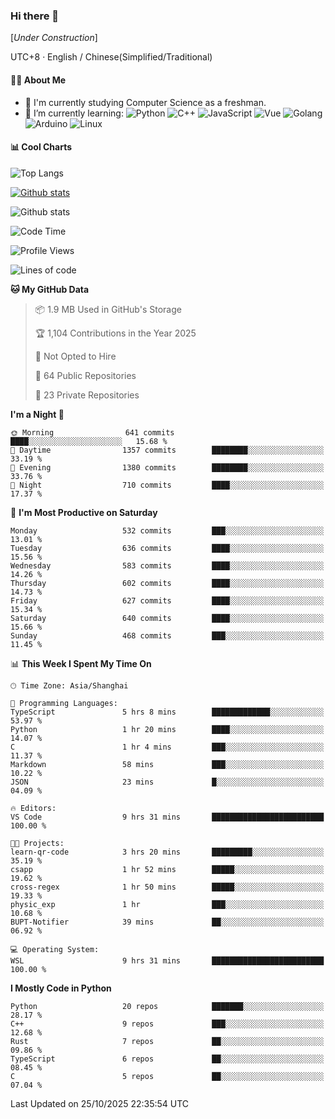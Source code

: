### Hi there 👋

\[*Under Construction*\]

UTC+8 · English / Chinese(Simplified/Traditional)

<!--
**NoNormalCreeper/NoNormalCreeper** is a ✨ _special_ ✨ repository because its `README.md` (this file) appears on your GitHub profile.

Here are some ideas to get you started:

- 🔭 I’m currently working on ...
- 🌱 I’m currently learning ...
- 👯 I’m looking to collaborate on ...
- 🤔 I’m looking for help with ...
- 💬 Ask me about ...
- 📫 How to reach me: ...
- 😄 Pronouns: ...
- ⚡ Fun fact: ...
-->

#### 👩‍💻 About Me

- 🏫 I'm currently studying Computer Science as a freshman.
- 🌱 I’m currently learning: 
![Python](https://img.shields.io/badge/-Python-blue?style=flat-square&logo=Python&logoColor=fff)
![C++](https://img.shields.io/badge/-C%2B%2B-00599C?style=flat-square&logo=C%2B%2B&logoColor=fff)
![JavaScript](https://img.shields.io/badge/-JavaScript-ffca18?style=flat-square&logo=JavaScript&logoColor=fff)
![Vue](https://img.shields.io/badge/-Vue-4FC08D?style=flat-square&logo=Vue.js&logoColor=fff)
![Golang](https://img.shields.io/badge/-Go-007d9c?style=flat-square&logo=Go&logoColor=fff)
![Arduino](https://img.shields.io/badge/-Arduino-00979D?style=flat-square&logo=Arduino&logoColor=fff)
![Linux](https://img.shields.io/badge/-Linux-FCC624?style=flat-square&logo=Linux&logoColor=fff)

#### 📊 Cool Charts

![Top Langs](https://readme-stats-zeta-six.vercel.app/api/top-langs/?username=NoNormalCreeper&layout=compact)

[![Github stats](https://readme-stats-zeta-six.vercel.app/api?username=NoNormalCreeper&show=reviews,discussions_started,discussions_answered,prs_merged,prs_merged_percentage)](https://github.com/anuraghazra/github-readme-stats)

![Github stats](https://github-profile-trophy.vercel.app/?username=NoNormalCreeper)


<!--START_SECTION:waka-->
![Code Time](http://img.shields.io/badge/Code%20Time-894%20hrs%203%20mins-blue)

![Profile Views](http://img.shields.io/badge/Profile%20Views-0-blue)

![Lines of code](https://img.shields.io/badge/From%20Hello%20World%20I%27ve%20Written-4.4%20million%20lines%20of%20code-blue)

**🐱 My GitHub Data** 

> 📦 1.9 MB Used in GitHub's Storage 
 > 
> 🏆 1,104 Contributions in the Year 2025
 > 
> 🚫 Not Opted to Hire
 > 
> 📜 64 Public Repositories 
 > 
> 🔑 23 Private Repositories 
 > 
**I'm a Night 🦉** 

```text
🌞 Morning                641 commits         ████░░░░░░░░░░░░░░░░░░░░░   15.68 % 
🌆 Daytime                1357 commits        ████████░░░░░░░░░░░░░░░░░   33.19 % 
🌃 Evening                1380 commits        ████████░░░░░░░░░░░░░░░░░   33.76 % 
🌙 Night                  710 commits         ████░░░░░░░░░░░░░░░░░░░░░   17.37 % 
```
📅 **I'm Most Productive on Saturday** 

```text
Monday                   532 commits         ███░░░░░░░░░░░░░░░░░░░░░░   13.01 % 
Tuesday                  636 commits         ████░░░░░░░░░░░░░░░░░░░░░   15.56 % 
Wednesday                583 commits         ████░░░░░░░░░░░░░░░░░░░░░   14.26 % 
Thursday                 602 commits         ████░░░░░░░░░░░░░░░░░░░░░   14.73 % 
Friday                   627 commits         ████░░░░░░░░░░░░░░░░░░░░░   15.34 % 
Saturday                 640 commits         ████░░░░░░░░░░░░░░░░░░░░░   15.66 % 
Sunday                   468 commits         ███░░░░░░░░░░░░░░░░░░░░░░   11.45 % 
```


📊 **This Week I Spent My Time On** 

```text
🕑︎ Time Zone: Asia/Shanghai

💬 Programming Languages: 
TypeScript               5 hrs 8 mins        █████████████░░░░░░░░░░░░   53.97 % 
Python                   1 hr 20 mins        ████░░░░░░░░░░░░░░░░░░░░░   14.07 % 
C                        1 hr 4 mins         ███░░░░░░░░░░░░░░░░░░░░░░   11.37 % 
Markdown                 58 mins             ███░░░░░░░░░░░░░░░░░░░░░░   10.22 % 
JSON                     23 mins             █░░░░░░░░░░░░░░░░░░░░░░░░   04.09 % 

🔥 Editors: 
VS Code                  9 hrs 31 mins       █████████████████████████   100.00 % 

🐱‍💻 Projects: 
learn-qr-code            3 hrs 20 mins       █████████░░░░░░░░░░░░░░░░   35.19 % 
csapp                    1 hr 52 mins        █████░░░░░░░░░░░░░░░░░░░░   19.62 % 
cross-regex              1 hr 50 mins        █████░░░░░░░░░░░░░░░░░░░░   19.33 % 
physic_exp               1 hr                ███░░░░░░░░░░░░░░░░░░░░░░   10.68 % 
BUPT-Notifier            39 mins             ██░░░░░░░░░░░░░░░░░░░░░░░   06.92 % 

💻 Operating System: 
WSL                      9 hrs 31 mins       █████████████████████████   100.00 % 
```

**I Mostly Code in Python** 

```text
Python                   20 repos            ███████░░░░░░░░░░░░░░░░░░   28.17 % 
C++                      9 repos             ███░░░░░░░░░░░░░░░░░░░░░░   12.68 % 
Rust                     7 repos             ██░░░░░░░░░░░░░░░░░░░░░░░   09.86 % 
TypeScript               6 repos             ██░░░░░░░░░░░░░░░░░░░░░░░   08.45 % 
C                        5 repos             ██░░░░░░░░░░░░░░░░░░░░░░░   07.04 % 
```




 Last Updated on 25/10/2025 22:35:54 UTC
<!--END_SECTION:waka-->

